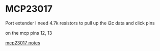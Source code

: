# MCP23017
Port extender
I need 4.7k resistors to pull up the i2c data and click pins

on the mcp pins 12, 13

[mcp23017 notes](http://tronixstuff.com/2011/08/26/tutorial-maximising-your-arduinos-io-ports/)
